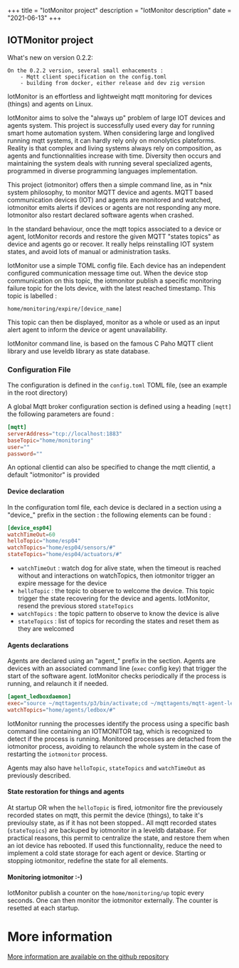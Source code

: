 +++
title = "IotMonitor project"
description = "IotMonitor description"
date = "2021-06-13"
+++
## IOTMonitor project

What's new on version 0.2.2:


	On the 0.2.2 version, several small enhacements :
		- Mqtt client specification on the config.toml
		- building from docker, either release and dev zig version



IotMonitor is an effortless and lightweight mqtt monitoring for devices (things) and agents on Linux. 

IotMonitor aims to solve the "always up" problem of large IOT devices and agents system. This project is successfully used every day for running smart home automation system.
When considering large and longlived running mqtt systems, it can hardly rely only on monolytics plateforms. Reality is that complex and living systems always rely on composition,  as agents and functionnalities increase with time. Diversity then occurs and maintaining the system deals with running several specialized agents, programmed in diverse programming languages implementation. 

This project (iotmonitor) offers then a simple command line, as in *nix system philosophy, to monitor MQTT device and agents. MQTT based communication devices (IOT) and agents are monitored and watched, iotmonitor emits alerts if devices or agents are not responding any more. Iotmonitor also restart declared software agents when crashed. 

In the standard behaviour, once the mqtt topics associated to a device or agent, IotMonitor records and restore the given MQTT "states topics" as device and agents go or recover. It really helps reinstalling IOT system states, and avoid lots of manual or administration tasks.

IotMonitor use a simple TOML config file. Each device has an independent configured communication message time out. When the device stop communication on this topic, the iotmonitor publish a specific monitoring failure topic for the lots device, with the latest reached timestamp. This topic is labelled :

	home/monitoring/expire/[device_name]

This topic can then be displayed, monitor as a whole or used as an input alert agent to inform the device or agent unavailability. 

IotMonitor command line, is based on the famous C Paho MQTT client library and use leveldb library as state database.


### Configuration File

The configuration is defined in the  `config.toml` TOML file, (see an example in the root directory)

A global Mqtt broker configuration section is defined using a heading `[mqtt]` 
the following parameters are found :

```toml
[mqtt]
serverAddress="tcp://localhost:1883"
baseTopic="home/monitoring"
user=""
password=""
```

An optional clientid can also be specified to change the mqtt clientid, a default "iotmonitor" is provided


#### Device declaration

In the configuration toml file, each device is declared in a section using a "device_" prefix
in the section : the following elements can be found :

```toml
[device_esp04]
watchTimeOut=60
helloTopic="home/esp04"
watchTopics="home/esp04/sensors/#"
stateTopics="home/esp04/actuators/#"
```

- `watchTimeOut` : watch dog for alive state, when the timeout is reached without and interactions on watchTopics, then iotmonitor trigger an expire message for the device
- `helloTopic` : the topic to observe to welcome the device. This topic trigger the state recovering for the device and agents. IotMonitor, resend the previous stored `stateTopics`
- `watchTopics` : the topic pattern to observe to know the device is alive
- `stateTopics` : list of topics for recording the states and reset them as they are welcomed

#### Agents declarations

Agents are declared using an "agent_" prefix in the section. Agents are devices with an associated command line (`exec` config key) that trigger the start of the software agent. IotMonitor checks periodically if the process is running, and relaunch it if needed.

```toml
[agent_ledboxdaemon]
exec="source ~/mqttagents/p3/bin/activate;cd ~/mqttagents/mqtt-agent-ledbox;python3 ledboxdaemon.py"
watchTopics="home/agents/ledbox/#"
```

IotMonitor running the processes identify the process using a specific bash command line containing an IOTMONITOR tag, which is recognized to detect if the process is running. Monitored processes are detached from the iotmonitor process, avoiding to relaunch the whole system in the case of restarting the `iotmonitor` process.

Agents may also have `helloTopic`, `stateTopics` and `watchTimeOut` as previously described.

#### State restoration for things and agents

At startup OR when the `helloTopic` is fired, iotmonitor fire the previousely recorded states on mqtt, this permit the device (things), to take it's previoulsy state, as if it has not been stopped.. All mqtt recorded states (`stateTopics`) are backuped by iotmonitor in a leveldb database.
For practical reasons, this permit to centralize the state, and restore them when an iot device has rebooted. If used this functionnality, reduce the need to implement a cold state storage for each agent or device.  Starting or stopping iotmonitor, redefine the state for all elements.

#### Monitoring iotmonitor :-)

IotMonitor publish a counter on the `home/monitoring/up` topic every seconds. One can then monitor the iotmonitor externally.
The counter is resetted at each startup.



# More information

[More information are available on the github repository](https://github.com/mqttiotstuff/iotmonitor/)

